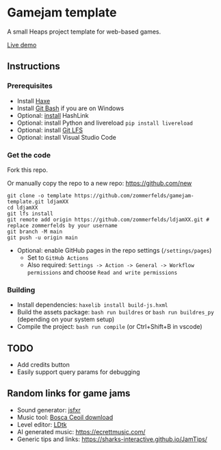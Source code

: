 # Gamejam template

A small Heaps project template for web-based games.

[Live demo](https://zommerfelds.github.io/gamejam-template/)

## Instructions

### Prerequisites

* Install [Haxe](https://haxe.org/)
* Install [Git Bash](https://gitforwindows.org/) if you are on Windows
* Optional: [install](https://github.com/HaxeFoundation/hashlink/wiki/Building-and-Installing) HashLink
* Optional: install Python and livereload `pip install livereload`
* Optional: install [Git LFS](https://git-lfs.github.com/)
* Optional: install Visual Studio Code

### Get the code

Fork this repo.

Or manually copy the repo to a new repo: https://github.com/new

```
git clone -o template https://github.com/zommerfelds/gamejam-template.git ldjamXX
cd ldjamXX
git lfs install
git remote add origin https://github.com/zommerfelds/ldjamXX.git # replace zommerfelds by your username
git branch -M main
git push -u origin main
```

* Optional: enable GitHub pages in the repo settings (`/settings/pages`)
  * Set to `GitHub Actions`
  * Also required: `Settings -> Action -> General -> Workflow permissions` and choose `Read and write permissions`

### Building

* Install dependencies: `haxelib install build-js.hxml`
* Build the assets package: `bash run buildres` or `bash run buildres_py` (depending on your system setup)
* Compile the project: `bash run compile` (or Ctrl+Shift+B in vscode)

## TODO

* Add credits button
* Easily support query params for debugging

## Random links for game jams

* Sound generator: [jsfxr](https://sfxr.me/)
* Music tool: [Bosca Ceoil download](https://boscaceoil.net/downloads/boscaceoil_win_v2.zip)
* Level editor: [LDtk](https://ldtk.io/)
* AI generated music: https://ecrettmusic.com/
* Generic tips and links: https://sharks-interactive.github.io/JamTips/
